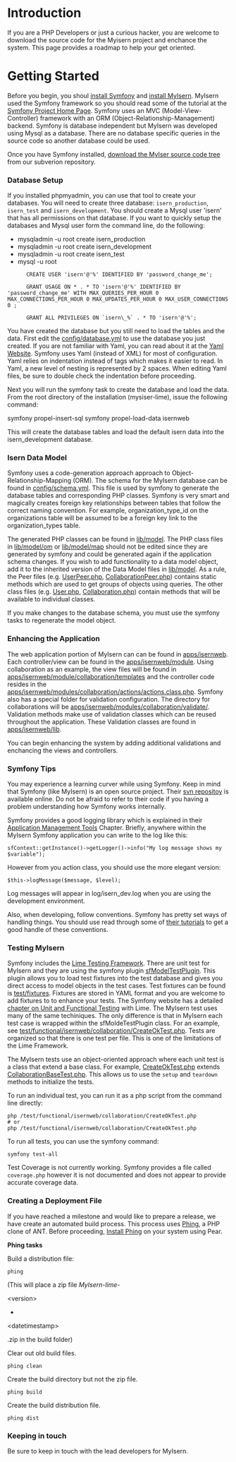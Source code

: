 # Introduction #

If you are a PHP Developers or just a curious hacker, you are welcome to download the source code for the Myisern project and enchance the system. This page provides a roadmap to help your get oriented.


# Getting Started #

Before you begin, you shoul [install Symfony](InstallSymfony.md) and [install MyIsern](InstallationGuide.md). MyIsern used the Symfony framework so you should read some of the tutorial at the [Symfony Project Home Page](http://www.symfony-project.org). Symfony uses an MVC (Model-View-Controller) framework with an ORM (Object-Relationship-Management) backend. Symfony is database independent but MyIsern was developed using Mysql as a database. There are no database specific queries in the source code so another database could be used.

Once you have Symfony installed, [download the MyIser source code tree](http://code.google.com/p/myisern-lime/source) from our subverion repository.

### Database Setup ###

If you installed phpmyadmin, you can use that tool to create your databases. You will need to create three database: `isern_production`, `isern_test` and `isern_development`. You should create a Mysql user 'isern' that has all permissions on that database. If you want to quickly setup the databases and Mysql user form the command line, do the following:

  * mysqladmin -u root create isern\_production
  * mysqladmin -u root create isern\_development
  * mysqladmin -u root create isern\_test
  * mysql -u root
```
      CREATE USER 'isern'@'%' IDENTIFIED BY 'password_change_me';

      GRANT USAGE ON * . * TO 'isern'@'%' IDENTIFIED BY 'password_change_me' WITH MAX_QUERIES_PER_HOUR 0 MAX_CONNECTIONS_PER_HOUR 0 MAX_UPDATES_PER_HOUR 0 MAX_USER_CONNECTIONS 0 ;

      GRANT ALL PRIVILEGES ON `isern\_%` . * TO 'isern'@'%';
```

You have created the database but you still need to load the tables and the data. First edit the [config/database.yml](http://myisern-lime.googlecode.com/svn/trunk/config/databases.yml) to use the database you just created. If you are not familiar with Yaml, you can read about it at the [Yaml Website](http://www.yaml.org/). Symfony uses Yaml (instead of XML) for most of configuration. Yaml relies on indentation instead of tags which makes it easier to read. In Yaml, a new level of nesting is represented by 2 spaces. When editing Yaml files, be sure to double check the indentation before proceeding.

Next you will run the symfony task to create the database and load the data. From the root directory of the installation (mysiser-lime), issue the following command:

symfony propel-insert-sql
symfony propel-load-data isernweb

This will create the database tables and load the default isern data into the isern\_development database.

### Isern Data Model ###

Symfony uses a code-generation approach approach to Object-Relationship-Mapping (ORM). The schema for the MyIsern database can be found in [config/schema.yml](http://myisern-lime.googlecode.com/svn/trunk/config/schema.yml). This file is used by symfony to generate the database tables and corresponding PHP classes. Symfony is very smart and magically creates foreign key relationships between tables that follow the correct naming convention. For example, organization\_type\_id on the organizations table will be assumed to be a foreign key link to the organization\_types table.

The generated PHP classes can be found in [lib/model](http://myisern-lime.googlecode.com/svn/trunk/lib/model). The PHP class files in  [lib/model/om](http://myisern-lime.googlecode.com/svn/trunk/lib/model/om) or [lib/model/map](http://myisern-lime.googlecode.com/svn/trunk/lib/model/map) should not be edited since they are generated by symfony and could be generated again if the application schema changes. If you wish to add functionality to a data model object, add it to the inherited version of the Data Model files in [lib/model](http://myisern-lime.googlecode.com/svn/trunk/lib/model). As a rule, the Peer files (e.g. [UserPeer.php](http://myisern-lime.googlecode.com/svn/trunk/lib/model/UsersPeer.php), [CollaborationPeer.php](http://myisern-lime.googlecode.com/svn/trunk/lib/model/CollaborationPeer.php))  contains static methods which are used to get groups of objects using queries. The other class files (e.g. [User.php](http://myisern-lime.googlecode.com/svn/trunk/lib/model/User.php), [Collaboration.php](http://myisern-lime.googlecode.com/svn/trunk/lib/model/Collaboration.php))  contain methods that will be available to individual classes.

If you make changes to the database schema, you must use the symfony tasks to regenerate the model object.

### Enhancing the Application ###

The web application portion of MyIsern can can be found in [apps/isernweb](http://myisern-lime.googlecode.com/svn/trunk/apps/isernweb/). Each controller/view can be found in the [apps/isernweb/module](http://myisern-lime.googlecode.com/svn/trunk/apps/isernweb/modules/). Using collaboration as an example, the view files will be found in [apps/isernweb/module/collaboration/templates](http://myisern-lime.googlecode.com/svn/trunk/apps/isernweb/modules/collaboration/templates/) and the controller code resides in the [apps/isernweb/modules/collaboration/actions/actions.class.php](http://myisern-lime.googlecode.com/svn/trunk/apps/isernweb/modules/collaboration/actions/actions.class.php). Symfony also has a special folder for validation configuration. The directory for collaborations will be [apps/isernweb/modules/collaboration/validate/](http://myisern-lime.googlecode.com/svn/trunk/apps/isernweb/modules/collaboration/validate/). Validation methods make use of validation classes which can be reused throughout the application. These Validation classes are found in [apps/isernweb/lib](http://myisern-lime.googlecode.com/svn/trunk/apps/isernweb/lib).

You can begin enhancing the system by adding additional validations and enchancing the views and controllers.

### Symfony Tips ###

You may experience a learning curver while using Symfony. Keep in mind that Symfony (like MyIsern) is an open source project. Their [svn repositoy](http://svn.symfony-project.com/trunk/) is available online. Do not be afraid to refer to their code if you having a problem understanding how Symfony works internally.

Symfony provides a good logging library which is explained in their [Application Management Tools](http://www.symfony-project.org/book/1_0/16-Application-Management-Tools) Chapter. Briefly, anywhere within the MyIsern Symfony application you can write to the log like this:
```
sfContext::getInstance()->getLogger()->info("My log message shows my $variable");
```

However from you action class, you should use the more elegant version:
```
$this->logMessage($message, $level);
```

Log messages will appear in log/isern\_dev.log when you are using the development environment.

Also, when developing, follow conventions. Symfony has pretty set ways of handling things. You should use read through some of [their tutorials](http://www.symfony-project.org/askeet/1_0/) to get a good handle of these conventions.

### Testing MyIsern ###

Symfony includes the [Lime Testing Framework](http://trac.symfony-project.com/wiki/LimeTestingFramework). There are unit test for MyIsern and they are using the symfony plugin [sfModelTestPlugin](http://trac.symfony-project.com/wiki/sfModelTestPlugin). This plugin allows you to load test fixtures into the test database and gives you direct access to model objects in the test cases. Test fixtures can be found is [test/fixtures](http://myisern-lime.googlecode.com/svn/trunk/test/fixtures/). Fixtures are stored in YAML format and you are welcome to add fixtures to to enhance your tests. The Symfony website has a detailed  [chapter on Unit and Functional Testing](http://www.symfony-project.org/book/1_0/15-Unit-and-Functional-Testing) with Lime. The MyIsern test uses many of the same techiniques. The only difference is that in MyIsern each test case is wrapped within the sfMoldeTestPlugin class. For an example, see [test/functional/isernweb/collaboration/CreateOkTest.php](http://myisern-lime.googlecode.com/svn/trunk/test/functional/isernweb/collaboration/CreateOkTest.php). Tests are organized so that there is one test per file. This is one of the limitations of the Lime Framework.

The MyIsern tests use an object-oriented approach where each unit test is a class that extend a base class. For example, [CreateOkTest.php](http://myisern-lime.googlecode.com/svn/trunk/test/functional/isernweb/collaboration/CreateOkTest.php) extends [CollaborationBaseTest.php](http://myisern-lime.googlecode.com/svn/trunk/test/functional/isernweb/collaboration/CollaborationBaseTest.php). This allows us to use the `setup` and `teardown` methods to initialize the tests.

To run an individual test, you can run it as a php script from the command line directly:

```
php /test/functional/isernweb/collaboration/CreateOkTest.php
# or 
php /test/functional/isernweb/collaboration/CreateOkTest.php
```

To run all tests, you can use the symfony command:
```
symfony test-all
```

Test Coverage is not currently working. Symfony provides a file called `coverage.php` however it is not documented and does not appear to provide accurate coverage data.

### Creating a Deployment File ###
If you have reached a milestone and would like to prepare a release, we have create an automated build process. This process uses [Phing](http://phing.info/trac/), a PHP clone of ANT. Before proceeding, [Install Phing](http://phing.info/trac/wiki/Users/Download) on your system using Pear.

**Phing tasks**

Build a distribution file:
```
phing
```
(This will place a zip file _MyIsern-lime-_

&lt;version&gt;

-

&lt;datetimestamp&gt;

.zip in the build folder)

Clear out old build files.
```
phing clean
```

Create the build directory but not the zip file.
```
phing build
```
Create the build distribution file.
```
phing dist
```

### Keeping in touch ###

Be sure to keep in touch with the lead developers for MyIsern.